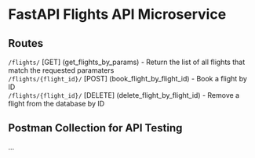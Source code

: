 # FastAPI Flights API Microservice

## Routes
`/flights/`             [GET] (get_flights_by_params) - Return the list of all flights that match the requested paramaters<br/>
`/flights/{flight_id}/` [POST] (book_flight_by_flight_id) - Book a flight by ID<br/>
`/flights/{flight_id}/` [DELETE] (delete_flight_by_flight_id) - Remove a flight from the database by ID


## Postman Collection for API Testing
...
